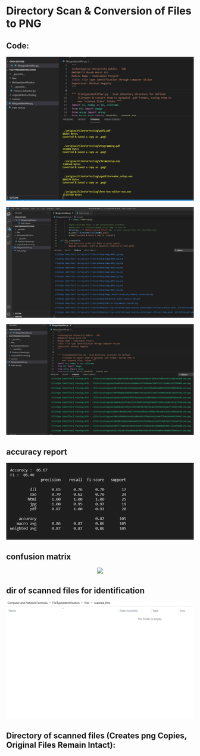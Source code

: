 # Directory Scan & Conversion of Files to PNG

## Code:
<p align="center"><img src="screens/code_scanning.PNG"></img></p>


<p align="center"><img src="screens/code_testing.PNG"></img></p>


<p align="center"><img src="screens/code_training.PNG"></img></p>

## accuracy report
<p align="center"><img src="screens/accuracy.PNG"></img></p>

## confusion matrix
<p align="center"><img src="screens/confusion_matrix_withoud_normalisation_and_normalised.PNG"></img></p>

## dir of scanned files for identification 
<p align="center"><img src="screens/dir_of_scanned_files_before_model_is_run.PNG"></img></p>


## Directory of scanned files (Creates png Copies, Original Files Remain Intact):
